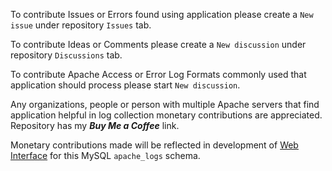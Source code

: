 To contribute Issues or Errors found using application please create a `New issue` under repository `Issues` tab.

To contribute Ideas or Comments please create a `New discussion` under repository `Discussions` tab.

To contribute Apache Access or Error Log Formats commonly used that application should process please start `New discussion`.

Any organizations, people or person with multiple Apache servers that find application helpful in log collection monetary contributions are appreciated. Repository has my ***Buy Me a Coffee*** link.

Monetary contributions made will be reflected in development of [Web Interface](https://github.com/WillTheFarmer/mysql-to-apache-echarts) for this MySQL `apache_logs` schema.